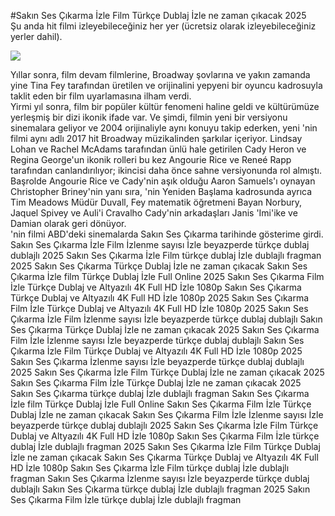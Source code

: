 #Sakın Ses Çıkarma İzle Film Türkçe Dublaj İzle ne zaman çıkacak 2025  
Şu anda hit filmi izleyebileceğiniz her yer (ücretsiz olarak izleyebileceğiniz yerler dahil).  
  
[![](https://i.imgur.com/qSNzIqt.png)](https://movie.rssnews.media/jbmsmLz.php)  
  
Yıllar sonra, film devam filmlerine, Broadway şovlarına ve yakın zamanda yine Tina Fey tarafından üretilen ve orijinalini yepyeni bir oyuncu kadrosuyla taklit eden bir film uyarlamasına ilham verdi.  
Yirmi yıl sonra, film bir popüler kültür fenomeni haline geldi ve kültürümüze yerleşmiş bir dizi ikonik ifade var. Ve şimdi, filmin yeni bir versiyonu sinemalara geliyor ve 2004 orijinaliyle aynı konuyu takip ederken, yeni 'nin filmi aynı adlı 2017 hit Broadway müzikalinden şarkılar içeriyor. Lindsay Lohan ve Rachel McAdams tarafından ünlü hale getirilen Cady Heron ve Regina George'un ikonik rolleri bu kez Angourie Rice ve Reneé Rapp tarafından canlandırılıyor; ikincisi daha önce sahne versiyonunda rol almıştı.  
Başrolde Angourie Rice ve Cady'nin aşık olduğu Aaron Samuels'ı oynayan Christopher Briney'nin yanı sıra, 'nin Yeniden Başlama kadrosunda ayrıca Tim Meadows Müdür Duvall, Fey matematik öğretmeni Bayan Norbury, Jaquel Spivey ve Auli'i Cravalho Cady'nin arkadaşları Janis 'Imi'ike ve Damian olarak geri dönüyor.  
'nin filmi ABD'deki sinemalarda Sakın Ses Çıkarma tarihinde gösterime girdi.  
Sakın Ses Çıkarma İzle Film İzlenme sayısı İzle beyazperde türkçe dublaj dublajlı 2025
Sakın Ses Çıkarma İzle Film türkçe dublaj İzle dublajlı fragman 2025
Sakın Ses Çıkarma Türkçe Dublaj İzle ne zaman çıkacak
Sakın Ses Çıkarma İzle film Türkçe Dublaj İzle Full Online 2025
Sakın Ses Çıkarma Film İzle Türkçe Dublaj ve Altyazılı 4K Full HD İzle 1080p
Sakın Ses Çıkarma Türkçe Dublaj ve Altyazılı 4K Full HD İzle 1080p 2025
Sakın Ses Çıkarma Film İzle Türkçe Dublaj ve Altyazılı 4K Full HD İzle 1080p 2025
Sakın Ses Çıkarma İzle Film İzlenme sayısı İzle beyazperde türkçe dublaj dublajlı
Sakın Ses Çıkarma Türkçe Dublaj İzle ne zaman çıkacak 2025
Sakın Ses Çıkarma Film İzle İzlenme sayısı İzle beyazperde türkçe dublaj dublajlı
Sakın Ses Çıkarma İzle Film Türkçe Dublaj ve Altyazılı 4K Full HD İzle 1080p 2025
Sakın Ses Çıkarma İzlenme sayısı İzle beyazperde türkçe dublaj dublajlı 2025
Sakın Ses Çıkarma İzle Film Türkçe Dublaj İzle ne zaman çıkacak 2025
Sakın Ses Çıkarma Film İzle Türkçe Dublaj İzle ne zaman çıkacak 2025
Sakın Ses Çıkarma türkçe dublaj İzle dublajlı fragman
Sakın Ses Çıkarma İzle film Türkçe Dublaj İzle Full Online
Sakın Ses Çıkarma Film İzle Türkçe Dublaj İzle ne zaman çıkacak
Sakın Ses Çıkarma Film İzle İzlenme sayısı İzle beyazperde türkçe dublaj dublajlı 2025
Sakın Ses Çıkarma İzle Film Türkçe Dublaj ve Altyazılı 4K Full HD İzle 1080p
Sakın Ses Çıkarma Film İzle türkçe dublaj İzle dublajlı fragman 2025
Sakın Ses Çıkarma İzle Film Türkçe Dublaj İzle ne zaman çıkacak
Sakın Ses Çıkarma Türkçe Dublaj ve Altyazılı 4K Full HD İzle 1080p
Sakın Ses Çıkarma İzle Film türkçe dublaj İzle dublajlı fragman
Sakın Ses Çıkarma İzlenme sayısı İzle beyazperde türkçe dublaj dublajlı
Sakın Ses Çıkarma türkçe dublaj İzle dublajlı fragman 2025
Sakın Ses Çıkarma Film İzle türkçe dublaj İzle dublajlı fragman